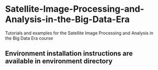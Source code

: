 # Satellite-Image-Processing-and-Analysis-in-the-Big-Data-Era
Tutorials and examples for the Satellite Image Processing and Analysis in the Big Data Era course

## Environment installation instructions are available in environment directory
